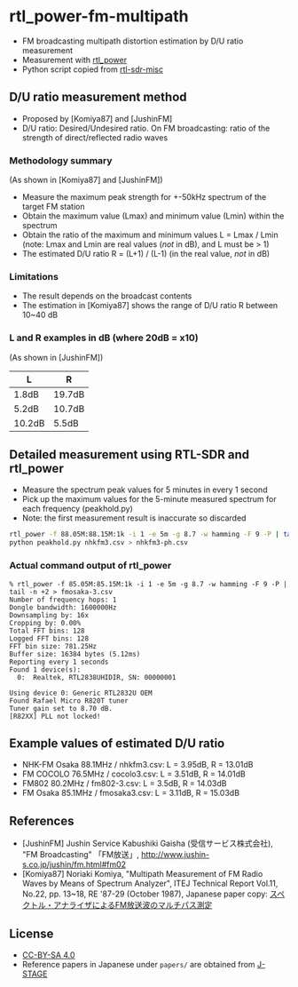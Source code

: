 # rtl_power-fm-multipath

* FM broadcasting multipath distortion estimation by D/U ratio measurement
* Measurement with [rtl_power](http://kmkeen.com/rtl-power/)
* Python script copied from [rtl-sdr-misc](https://github.com/keenerd/rtl-sdr-misc)

## D/U ratio measurement method

* Proposed by [Komiya87] and [JushinFM]
* D/U ratio: Desired/Undesired ratio. On FM broadcasting: ratio of the strength of direct/reflected radio waves

### Methodology summary

(As shown in [Komiya87] and [JushinFM])

* Measure the maximum peak strength for +-50kHz spectrum of the target FM station
* Obtain the maximum value (Lmax) and minimum value (Lmin) within the spectrum
* Obtain the ratio of the maximum and minimum values L = Lmax / Lmin (note: Lmax and Lmin are real values (*not* in dB), and L must be > 1)
* The estimated D/U ratio R = (L+1) / (L-1) (in the real value, *not* in dB)

### Limitations 

* The result depends on the broadcast contents
* The estimation in [Komiya87] shows the range of D/U ratio R between 10~40 dB

### L and R examples in dB (where 20dB = x10)

(As shown in [JushinFM])

| L | R |
|---|---|
|1.8dB|19.7dB|
|5.2dB|10.7dB|
|10.2dB|5.5dB|

## Detailed measurement using RTL-SDR and rtl\_power

* Measure the spectrum peak values for 5 minutes in every 1 second
* Pick up the maximum values for the 5-minute measured spectrum for each frequency (peakhold.py)
* Note: the first measurement result is inaccurate so discarded

```sh
rtl_power -f 88.05M:88.15M:1k -i 1 -e 5m -g 8.7 -w hamming -F 9 -P | tail -n +2 > nhkfm3.csv
python peakhold.py nhkfm3.csv > nhkfm3-ph.csv
```

### Actual command output of rtl\_power

```
% rtl_power -f 85.05M:85.15M:1k -i 1 -e 5m -g 8.7 -w hamming -F 9 -P | tail -n +2 > fmosaka-3.csv
Number of frequency hops: 1
Dongle bandwidth: 1600000Hz
Downsampling by: 16x
Cropping by: 0.00%
Total FFT bins: 128
Logged FFT bins: 128
FFT bin size: 781.25Hz
Buffer size: 16384 bytes (5.12ms)
Reporting every 1 seconds
Found 1 device(s):
  0:  Realtek, RTL2838UHIDIR, SN: 00000001

Using device 0: Generic RTL2832U OEM
Found Rafael Micro R820T tuner
Tuner gain set to 8.70 dB.
[R82XX] PLL not locked!
```

## Example values of estimated D/U ratio

* NHK-FM Osaka 88.1MHz / nhkfm3.csv: L = 3.95dB, R = 13.01dB
* FM COCOLO 76.5MHz / cocolo3.csv: L = 3.51dB, R = 14.01dB
* FM802 80.2MHz / fm802-3.csv: L = 3.5dB, R = 14.03dB
* FM Osaka 85.1MHz / fmosaka3.csv: L = 3.11dB, R = 15.03dB

## References

* [JushinFM] Jushin Service Kabushiki Gaisha (受信サービス株式会社), "FM Broadcasting" 「FM放送」, <http://www.jushin-s.co.jp/jushin/fm.html#fm02>
* [Komiya87] Noriaki Komiya, "Multipath Measurement of FM Radio Waves by Means of Spectrum Analyzer", ITEJ Technical Report Vol.11, No.22, pp. 13~18, RE '87-29 (October 1987), Japanese paper copy: [スペクトル・アナライザによるFM放送波のマルチパス測定](https://www.jstage.jst.go.jp/article/tvtr/11/22/11_KJ00001967031/_article/-char/ja/)

## License

* [CC-BY-SA 4.0](https://creativecommons.org/licenses/by-sa/4.0/)
* Reference papers in Japanese under `papers/` are obtained from [J-STAGE](https://www.jstage.jst.go.jp/)

